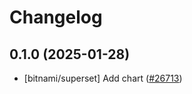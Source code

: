 # Changelog

## 0.1.0 (2025-01-28)

* [bitnami/superset] Add chart ([#26713](https://github.com/bitnami/charts/pull/26713))
